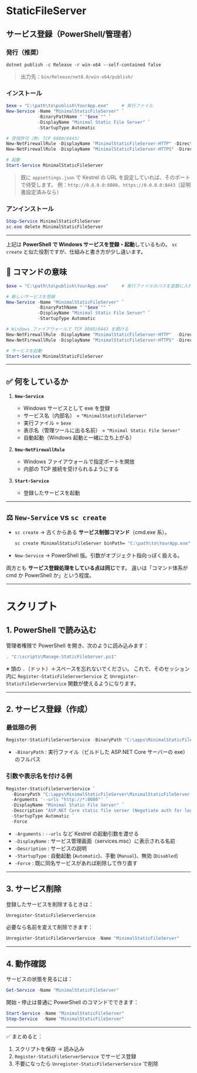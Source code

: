 # StaticFileServer

## サービス登録（PowerShell/管理者）

### 発行（推奨）

```
dotnet publish -c Release -r win-x64 --self-contained false
```

> 出力先：`bin/Release/net8.0/win-x64/publish/`

### インストール

```powershell
$exe = "C:\path\to\publish\YourApp.exe"     # 実行ファイル
New-Service -Name "MinimalStaticFileServer" `
            -BinaryPathName "`"$exe`"" `
            -DisplayName "Minimal Static File Server" `
            -StartupType Automatic

# 受信許可（例: TCP 8080/8443）
New-NetFirewallRule -DisplayName "MinimalStaticFileServer-HTTP" -Direction Inbound -Protocol TCP -LocalPort 8080 -Action Allow
New-NetFirewallRule -DisplayName "MinimalStaticFileServer-HTTPS" -Direction Inbound -Protocol TCP -LocalPort 8443 -Action Allow

# 起動
Start-Service MinimalStaticFileServer
```

> 既に `appsettings.json` で Kestrel の URL を設定していれば、そのポートで待受します。
> 例：`http://0.0.0.0:8080`、`https://0.0.0.0:8443`（証明書設定済みなら）

### アンインストール

```powershell
Stop-Service MinimalStaticFileServer
sc.exe delete MinimalStaticFileServer
```
---

上記は **PowerShell で Windows サービスを登録・起動**しているもの。
`sc create` と似た役割ですが、仕組みと書き方が少し違います。

## 🔎 コマンドの意味

```powershell
$exe = "C:\path\to\publish\YourApp.exe"     # 実行ファイルのパスを変数に入れる

# 新しいサービスを登録
New-Service -Name "MinimalStaticFileServer" `
            -BinaryPathName "`"$exe`"" `
            -DisplayName "Minimal Static File Server" `
            -StartupType Automatic

# Windows ファイアウォールで TCP 8080/8443 を開ける
New-NetFirewallRule -DisplayName "MinimalStaticFileServer-HTTP"  -Direction Inbound -Protocol TCP -LocalPort 8080 -Action Allow
New-NetFirewallRule -DisplayName "MinimalStaticFileServer-HTTPS" -Direction Inbound -Protocol TCP -LocalPort 8443 -Action Allow

# サービスを起動
Start-Service MinimalStaticFileServer
```

---

## ✅ 何をしているか

1. **`New-Service`**

   * Windows サービスとして exe を登録
   * サービス名（内部名） = `"MinimalStaticFileServer"`
   * 実行ファイル = `$exe`
   * 表示名（管理ツールに出る名前） = `"Minimal Static File Server"`
   * 自動起動（Windows 起動と一緒に立ち上がる）

2. **`New-NetFirewallRule`**

   * Windows ファイアウォールで指定ポートを開放
   * 内部の TCP 接続を受けられるようにする

3. **`Start-Service`**

   * 登録したサービスを起動

---

## ⚖️ `New-Service` vs `sc create`

* `sc create` → 古くからある **サービス制御コマンド**（cmd.exe 系）。

  ```cmd
  sc create MinimalStaticFileServer binPath= "C:\path\to\YourApp.exe" start= auto
  ```
* `New-Service` → PowerShell 版。引数がオブジェクト指向っぽく扱える。

両方とも **サービス登録処理をしている点は同じ**です。
違いは「コマンド体系が cmd か PowerShell か」という程度。

---
# スクリプト

## 1. PowerShell で読み込む

管理者権限で PowerShell を開き、次のように読み込みます：

```powershell
. "C:\scripts\Manage-StaticFileServer.ps1"
```

※ 頭の `.`（ドット）＋スペースを忘れないでください。
これで、そのセッション内に `Register-StaticFileServerService` と `Unregister-StaticFileServerService` 関数が使えるようになります。

---

## 2. サービス登録（作成）

### 最低限の例

```powershell
Register-StaticFileServerService -BinaryPath "C:\apps\MinimalStaticFileServer\MinimalStaticFileServer.exe"
```

* `-BinaryPath` : 実行ファイル（ビルドした ASP.NET Core サーバーの exe）のフルパス

### 引数や表示名を付ける例

```powershell
Register-StaticFileServerService `
  -BinaryPath "C:\apps\MinimalStaticFileServer\MinimalStaticFileServer.exe" `
  -Arguments '--urls "http://*:8080"' `
  -DisplayName "Minimal Static File Server" `
  -Description "ASP.NET Core static file server (Negotiate auth for logging only)" `
  -StartupType Automatic `
  -Force
```

* `-Arguments` : `--urls` など Kestrel の起動引数を渡せる
* `-DisplayName` : サービス管理画面（services.msc）に表示される名前
* `-Description` : サービスの説明
* `-StartupType` : 自動起動 (`Automatic`)、手動 (`Manual`)、無効 (`Disabled`)
* `-Force` : 既に同名サービスがあれば削除して作り直す

---

## 3. サービス削除

登録したサービスを削除するときは：

```powershell
Unregister-StaticFileServerService
```

必要なら名前を変えて削除できます：

```powershell
Unregister-StaticFileServerService -Name "MinimalStaticFileServer"
```

---

## 4. 動作確認

サービスの状態を見るには：

```powershell
Get-Service -Name "MinimalStaticFileServer"
```

開始・停止は普通に PowerShell のコマンドでできます：

```powershell
Start-Service -Name "MinimalStaticFileServer"
Stop-Service  -Name "MinimalStaticFileServer"
```

---

✅ まとめると：

1. スクリプトを保存 → 読み込み
2. `Register-StaticFileServerService` でサービス登録
3. 不要になったら `Unregister-StaticFileServerService` で削除
